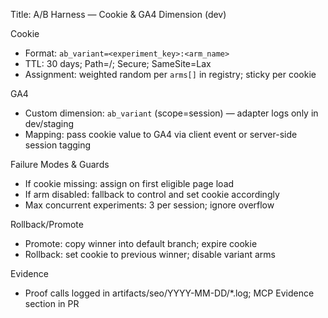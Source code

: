 Title: A/B Harness — Cookie & GA4 Dimension (dev)

Cookie

- Format: `ab_variant=<experiment_key>:<arm_name>`
- TTL: 30 days; Path=/; Secure; SameSite=Lax
- Assignment: weighted random per `arms[]` in registry; sticky per cookie

GA4

- Custom dimension: `ab_variant` (scope=session) — adapter logs only in dev/staging
- Mapping: pass cookie value to GA4 via client event or server-side session tagging

Failure Modes & Guards

- If cookie missing: assign on first eligible page load
- If arm disabled: fallback to control and set cookie accordingly
- Max concurrent experiments: 3 per session; ignore overflow

Rollback/Promote

- Promote: copy winner into default branch; expire cookie
- Rollback: set cookie to previous winner; disable variant arms

Evidence

- Proof calls logged in artifacts/seo/YYYY-MM-DD/\*.log; MCP Evidence section in PR
